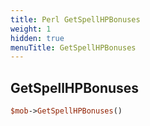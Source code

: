 ```yaml
---
title: Perl GetSpellHPBonuses
weight: 1
hidden: true
menuTitle: GetSpellHPBonuses
---
```

## GetSpellHPBonuses
```perl
$mob->GetSpellHPBonuses()
```